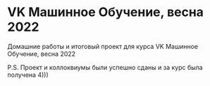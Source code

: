 # VK Машинное Обучение, весна 2022
Домашние работы и итоговый проект для курса VK Машинное Обучение, весна 2022

P.S. Проект и коллоквиумы были успешно сданы и за курс была получена 4)))
